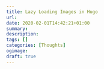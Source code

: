 ```yaml
---
title: Lazy Loading Images in Hugo
url: 
date: 2020-02-01T14:42:21+01:00
summary: 
description: 
tags: []
categories: [Thoughts]
ogimage: 
draft: true
---
```




[1]: https://gohugo.io/content-management/image-processing/